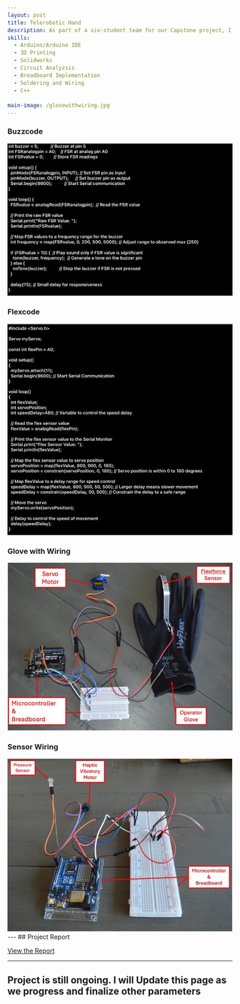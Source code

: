 ```yaml
---
layout: post
title: Telerobotic Hand 
description: As part of a six-student team for our Capstone project, I worked on developing a teleoperated robotic hand designed for precise remote manipulation in astrobiology and biosafety laboratories. My contributions focused on the programming, wiring, circuit design, and integration of sensors and actuators to ensure smooth communication between the user-controlled glove and the robotic hand. I developed and implemented Arduino-based firmware that processed real-time data from flex sensors, IMU sensors, and force-sensitive resistors, allowing the robotic hand to mirror human hand movements with precision. I designed and assembled the circuit architecture, ensuring proper signal flow between components, and optimized power distribution to provide a stable voltage supply to servo motors and microcontrollers. By calibrating IMU sensors for accurate motion tracking and integrating force-sensitive resistors to dynamically adjust grip strength, I helped refine the system's ability to perform delicate grasping tasks. My work also included debugging and optimizing the system's response time, reducing latency, and enhancing real-time motion replication. This project allowed me to gain hands-on experience in embedded systems, electronics integration, and robotic control, demonstrating my ability to design and implement functional mechatronic systems.
skills: 
  - Arduino/Arduino IDE
  - 3D Printing 
  - Solidworks
  - Circuit Analyzsis 
  - Breadboard Implementation
  - Soldering and Wiring
  - C++ 

main-image: /glovewithwiring.jpg
---
```

<h3>Buzzcode</h3>
<img src="/_projects/sonos-teardown/buzzcode.jpg" alt="Buzzcode Image" width="600">

<h3>Flexcode</h3>
<img src="/_projects/sonos-teardown/flexcode.jpg" alt="Flexcode Image" width="600">

<h3>Glove with Wiring</h3>
<img src="/_projects/sonos-teardown/glovewithwiring.jpg" alt="Glove with Wiring Image" width="600">

<h3>Sensor Wiring</h3>
<img src="/_projects/sonos-teardown/sensorwiring.jpg" alt="Sensor Wiring Image" width="600">
---
## Project Report

[View the Report](https://drive.google.com/file/d/1ZVIgtfGoYmUe9S8b6UnmubaPcbBdPuGj/view?usp=sharing)


---
## Project is still ongoing. I will Update this page as we progress and finalize other parameters



